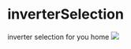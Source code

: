 # inverterSelection
inverter selection for you home
<img src = "https://github.com/bhaskar4n/inverterSelection/blob/master/inveter.png?raw=true"/>
